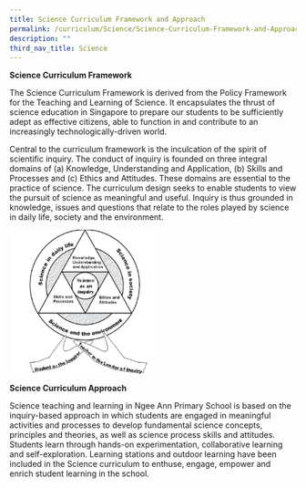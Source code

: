 ```yaml
---
title: Science Curriculum Framework and Approach
permalink: /curriculum/Science/Science-Curriculum-Framework-and-Approach
description: ""
third_nav_title: Science
---
```

**Science Curriculum Framework**

The Science Curriculum Framework is derived from the Policy Framework for the Teaching and Learning of Science. It encapsulates the thrust of science education in Singapore to prepare our students to be sufficiently adept as effective citizens, able to function in and contribute to an increasingly technologically-driven world.  

  

Central to the curriculum framework is the inculcation of the spirit of scientific inquiry. The conduct of inquiry is founded on three integral domains of (a) Knowledge, Understanding and Application, (b) Skills and Processes and (c) Ethics and Attitudes. These domains are essential to the practice of science. The curriculum design seeks to enable students to view the pursuit of science as meaningful and useful. Inquiry is thus grounded in knowledge, issues and questions that relate to the roles played by science in daily life, society and the environment.

<img src="/images/science3.png" 
     style="width:50%">
		 
**Science Curriculum Approach**

Science teaching and learning in Ngee Ann Primary School is based on the inquiry-based approach in which students are engaged in meaningful activities and processes to develop fundamental science concepts, principles and theories, as well as science process skills and attitudes. Students learn through hands-on experimentation, collaborative learning and self-exploration. Learning stations and outdoor learning have been included in the Science curriculum to enthuse, engage, empower and enrich student learning in the school.